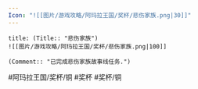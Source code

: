 ```yaml
---
Icon: "![[图片/游戏攻略/阿玛拉王国/奖杯/悲伤家族.png|30]]"
---
```

```ad-common-bronze-trophy
title: (Title:: "悲伤家族")
![[图片/游戏攻略/阿玛拉王国/奖杯/悲伤家族.png|100]]

(Comment:: "已完成悲伤家族故事线任务.")
```

#阿玛拉王国/奖杯/铜 #奖杯 #奖杯/铜
